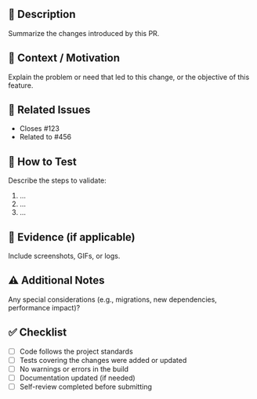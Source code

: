 ## 📌 Description
Summarize the changes introduced by this PR.

## 🎯 Context / Motivation
Explain the problem or need that led to this change, or the objective of this feature.

## 🔗 Related Issues
- Closes #123
- Related to #456

## 🧪 How to Test
Describe the steps to validate:
1. ...
2. ...
3. ...

## 📸 Evidence (if applicable)
Include screenshots, GIFs, or logs.

## ⚠️ Additional Notes
Any special considerations (e.g., migrations, new dependencies, performance impact)?

## ✅ Checklist
- [ ] Code follows the project standards
- [ ] Tests covering the changes were added or updated
- [ ] No warnings or errors in the build
- [ ] Documentation updated (if needed)
- [ ] Self-review completed before submitting
